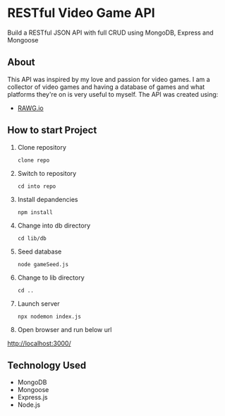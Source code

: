 # RESTful Video Game API

Build a RESTful JSON API with full CRUD using MongoDB, Express and Mongoose

## About

This API was inspired by my love and passion for video games. I am a collector of video games and having a database of games and what platforms they're on is very useful to myself.
The API was created using:

- [RAWG.io](https://api.rawg.io/)

## How to start Project

1.  Clone repository

        clone repo

2.  Switch to repository

        cd into repo

3.  Install depandencies

        npm install

4.  Change into db directory

        cd lib/db

5.  Seed database

        node gameSeed.js

6.  Change to lib directory

        cd ..

7.  Launch server

        npx nodemon index.js

8.  Open browser and run below url

[http://localhost:3000/](http://localhost:3000/)

## Technology Used

- MongoDB
- Mongoose
- Express.js
- Node.js
